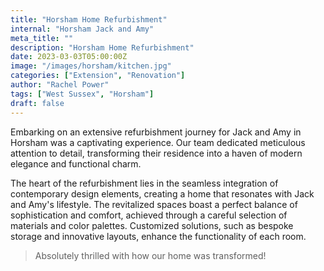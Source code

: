 ```yaml
---
title: "Horsham Home Refurbishment"
internal: "Horsham Jack and Amy"
meta_title: ""
description: "Horsham Home Refurbishment"
date: 2023-03-03T05:00:00Z
image: "/images/horsham/kitchen.jpg"
categories: ["Extension", "Renovation"]
author: "Rachel Power"
tags: ["West Sussex", "Horsham"]
draft: false
---
```


Embarking on an extensive refurbishment journey for Jack and Amy in Horsham was a captivating experience. Our team dedicated meticulous attention to detail, transforming their residence into a haven of modern elegance and functional charm.

The heart of the refurbishment lies in the seamless integration of contemporary design elements, creating a home that resonates with Jack and Amy's lifestyle. The revitalized spaces boast a perfect balance of sophistication and comfort, achieved through a careful selection of materials and color palettes. Customized solutions, such as bespoke storage and innovative layouts, enhance the functionality of each room.

> Absolutely thrilled with how our home was transformed!
